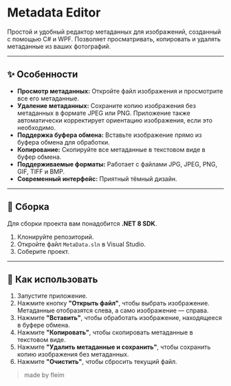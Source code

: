 # Metadata Editor

Простой и удобный редактор метаданных для изображений, созданный с помощью C# и WPF. Позволяет просматривать, копировать и удалять метаданные из ваших фотографий.

---

## ✨ Особенности

* **Просмотр метаданных:** Откройте файл изображения и просмотрите все его метаданные.
* **Удаление метаданных:** Сохраните копию изображения без метаданных в формате JPEG или PNG. Приложение также автоматически корректирует ориентацию изображения, если это необходимо.
* **Поддержка буфера обмена:** Вставьте изображение прямо из буфера обмена для обработки.
* **Копирование:** Скопируйте все метаданные в текстовом виде в буфер обмена.
* **Поддерживаемые форматы:** Работает с файлами JPG, JPEG, PNG, GIF, TIFF и BMP.
* **Современный интерфейс:** Приятный тёмный дизайн.

---

## 🚀 Сборка

Для сборки проекта вам понадобится **.NET 8 SDK**.

1.  Клонируйте репозиторий.
2.  Откройте файл `MetaData.sln` в Visual Studio.
3.  Соберите проект.

---

## 📖 Как использовать

1.  Запустите приложение.
2.  Нажмите кнопку **"Открыть файл"**, чтобы выбрать изображение. Метаданные отобразятся слева, а само изображение — справа.
3.  Нажмите **"Вставить"**, чтобы обработать изображение, находящееся в буфере обмена.
4.  Нажмите **"Копировать"**, чтобы скопировать метаданные в текстовом виде.
5.  Нажмите **"Удалить метаданные и сохранить"**, чтобы сохранить копию изображения без метаданных.
6.  Нажмите **"Очистить"**, чтобы сбросить текущий файл.


> made by fleim 
